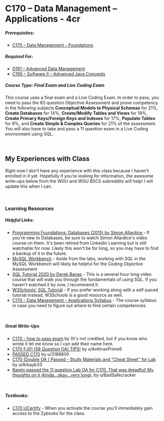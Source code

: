 # C170 – Data Management – Applications - 4cr
<h5>Prerequisites:</h5>
<ul>
<li><a href="https://github.com/Krautpaddy/myBSCS-Classes-Notes/blob/main/C175.md">C175 – Data Management – Foundations</a></li></ul>

<h5>Required For:</h5>
<ul>
  <li><a href="https://github.com/Krautpaddy/myBSCS-Classes-Notes/blob/main/D191.md">D191 – Advanced Data Management</a></li>
<li><a href="https://github.com/Krautpaddy/myBSCS-Classes-Notes/blob/main/C195.md">C195 – Software II – Advanced Java Concepts</a></li>
</ul>

<h5><b>Course Type:</b> Final Exam and Live Coding Exam</h5>
<p>This course uses a final exam and a Live Coding Exam. In order to pass, you need to pass the 63 question Objective Assessment and prove competency in the following subjects <b>Conceptual Models to Physical Schemas</b> for 21%, <b>Create Databases</b> for 14%, <b>Create/Modify Tables and Views</b> for 19%, <b>Create Primary Keys/Foreign Keys and Indexes</b> for 17%, <b>Populate Tables</b> for 9%, and <b>Create Simple & Complex Queries</b> for 21% of the assessment. You will also have to take and pass a 11 question exam in a Live Coding environment using SQL.</p> 


<br />

<h2>My Experiences with Class</h2>
<p>Right now I don’t have any experience with this class because I haven’t enrolled in it yet. Hopefully if you’re looking for information, the awesome write-ups below from the WGU and WGU BSCS subreddits will help! I will update this when I can.</p>
<br />

<h3>Learning Resources</h3>

<h5>Helpful Links:</h5>
<ul>
<li><a href="https://www.linkedin.com/learning/programming-foundations-databases-2015/welcome?u=2045532 ">Programming Foundations: Databases (2015) by Simon Allardice </a> - If you're new to Databases, be sure to watch Simon Allardice's video course on them. It's been retired from Linkedin Learning but is still watchable for now. Likely this won't be for long, so you may have to find a backup of it in the future.</li>
  <li><a href="https://www.mysql.com/products/workbench/">MySQL Workbench</a> - Aside from the labs, working with SQL in the MySQL Workbench will likely be helpful for the Coding Objective Assessment</li>
  <li><a href="https://www.youtube.com/watch?v=XqIk2PwP0To">SQL Tutorial 2020 by Derek Banas</a> - This is a several hour long video course that will walk you through the fundamentals of using SQL. If you haven't watched it by now, I recommend it.</li>
  <li><a href="https://www.w3schools.com/sql/default.asp">W3Schools' SQL Tutorial</a> - If you prefer working along with a self-paced tutorial instead, W3Schools is a good resource as well.</li>
  <li><a href="https://partners.wgu.edu/Course%20Descriptions%20%20Courses%20of%20Study/C170%20-%20Course%20of%20Study%20-%20Data%20Management%20-%20Applications%20-%204%20CUs.pdf">C170 - Data Management - Applications Syllabus</a> - The course syllabus in case you need to figure out where to find certain competencies.</li>
</ul>

<br />

<h5>Great Write-Ups</h5>
<ul>
    <li><a href="https://www.studocu.com/en-us/document/western-governors-university/it-foundations/summaries/c170-how-to-pass-exam/6568990/view">C170 - how to pass exam</a> by (It's not credited, but if you know who wrote it let me know so I can add their name here.</li>
  <li><a href="https://www.reddit.com/r/WGU/comments/gmx3il/c170_fj01_58_question_oa_tips/">C170 FJ01 (58 Question OA) TIPS!</a> by u/AnthraxPrime6 </li>
  <li><a href="https://www.reddit.com/r/WGU/comments/bbew4t/passed_c170/">PASSED C170</a> by u/3186800</li>
  <li><a href="https://www.reddit.com/r/WGUIT/comments/dmcedx/c170_double_oa_passed_study_materials_and_cheat/">C170 (Double OA ) Passed - Study Materials and "Cheat Sheet" for Lab</a> by u/Arkayb33</li>
  <li><a href="https://www.reddit.com/r/WGU/comments/a5v784/barely_passed_the_11_question_lab_oa_for_c170/">Barely passed the 11 question Lab OA for C170. That was dreadful! My thoughts on it (kinda...okay...very long).</a> by u/BadSafecracker</li>
</ul>

<br />

<h5>Textbooks:</h5>
<ul>
    <li><a href="https://www.ucertify.com/">C170 UCertify</a> - When you activate the course you'll immediately gain access to the Zybooks for the class.</li>
</ul>
